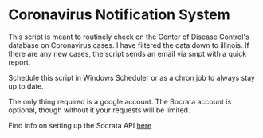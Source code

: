 # Coronavirus Notification System

This script is meant to routinely check on the Center of Disease Control's database on Coronavirus cases. I have filtered the data down to illinois. If there are any new cases, the script sends an email via smpt with a quick report.

Schedule this script in Windows Scheduler or as a chron job to always stay up to date.

The only thing required is a google account. The Socrata account is optional, though without it your requests will be limited.

Find info on setting up the Socrata API [here](https://dev.socrata.com/foundry/data.cdc.gov/x8jf-txib)
